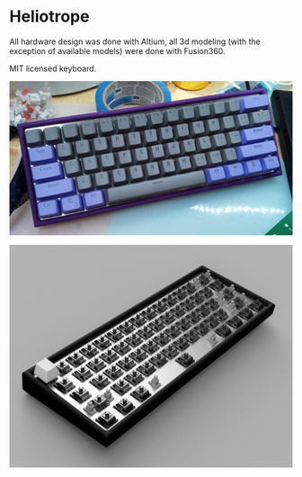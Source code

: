
# Heliotrope

All hardware design was done with Altium, all 3d modeling (with the exception of available models) were done with Fusion360.


MIT licensed keyboard.

![Alt text](/Case/test_fit.jpeg)

![Alt text](/Case/Front.png)
